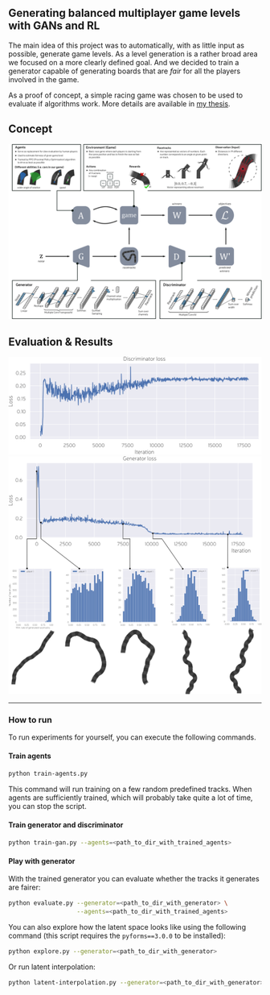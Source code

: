 ## Generating balanced multiplayer game levels with GANs and RL
The main idea of this project was to automatically, with as little input as possible, generate game levels. As a level generation is a rather broad area we focused on a more clearly defined goal. And we decided to train a generator capable of generating boards that are _fair_ for all the players involved in the game.

As a proof of concept, a simple racing game was chosen to be used to evaluate if algorithms work. More details are available in [my thesis](https://drive.google.com/file/d/1ypxK8KeoR3lBjRLUbAzpL4O2isyZhATc/view?usp=sharing).

## Concept
![diagram of a system from the poster](/images/concept-diagram.svg)


## Evaluation & Results
![discriminator loss](/images/discriminator-loss.svg)
![generator loss and tracks](/images/generator-training.svg)

---

### How to run
To run experiments for yourself, you can execute the following commands.

#### Train agents
```bash
python train-agents.py
```
This command will run training on a few random predefined tracks. When agents are sufficiently trained, which will probably take quite a lot of time, you can stop the script.

#### Train generator and discriminator
```bash
python train-gan.py --agents=<path_to_dir_with_trained_agents>
```

#### Play with generator
With the trained generator you can evaluate whether the tracks it generates are fairer:
```bash
python evaluate.py --generator=<path_to_dir_with_generator> \
                   --agents=<path_to_dir_with_trained_agents>
```

You can also explore how the latent space looks like using the following command (this script requires the `pyforms==3.0.0` to be installed):
```bash
python explore.py --generator=<path_to_dir_with_generator>
```

Or run latent interpolation:
```bash
python latent-interpolation.py --generator=<path_to_dir_with_generator>
```
